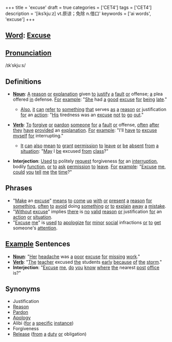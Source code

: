 +++
title = 'excuse'
draft = true
categories = ['CET4']
tags = ['CET4']
description = '[iksˈkjuːz] vt.原谅；免除 n.借口'
keywords = ['ai words', 'excuse']
+++

## [Word](/en/post/word/): [Excuse](/en/post/excuse/)

## [Pronunciation](/en/post/pronunciation/)
/ɪkˈskjuːs/

## Definitions
- **[Noun](/en/post/noun/)**: [A](/en/post/a/) [reason](/en/post/reason/) [or](/en/post/or/) [explanation](/en/post/explanation/) given [to](/en/post/to/) [justify](/en/post/justify/) [a](/en/post/a/) [fault](/en/post/fault/) [or](/en/post/or/) offense; [a](/en/post/a/) plea offered [in](/en/post/in/) defense. [For](/en/post/for/) [example](/en/post/example/): "[She](/en/post/she/) had [a](/en/post/a/) [good](/en/post/good/) [excuse](/en/post/excuse/) [for](/en/post/for/) [being](/en/post/being/) [late](/en/post/late/)."
  - [Also](/en/post/also/), [it](/en/post/it/) [can](/en/post/can/) [refer](/en/post/refer/) [to](/en/post/to/) [something](/en/post/something/) [that](/en/post/that/) serves [as](/en/post/as/) [a](/en/post/a/) [reason](/en/post/reason/) [or](/en/post/or/) justification [for](/en/post/for/) an [action](/en/post/action/): "[His](/en/post/his/) tiredness was an [excuse](/en/post/excuse/) [not](/en/post/not/) [to](/en/post/to/) [go](/en/post/go/) [out](/en/post/out/)."
  
- **[Verb](/en/post/verb/)**: [To](/en/post/to/) [forgive](/en/post/forgive/) [or](/en/post/or/) [pardon](/en/post/pardon/) [someone](/en/post/someone/) [for](/en/post/for/) [a](/en/post/a/) [fault](/en/post/fault/) [or](/en/post/or/) offense, [often](/en/post/often/) [after](/en/post/after/) [they](/en/post/they/) [have](/en/post/have/) [provided](/en/post/provided/) an [explanation](/en/post/explanation/). [For](/en/post/for/) [example](/en/post/example/): "I'll [have](/en/post/have/) [to](/en/post/to/) [excuse](/en/post/excuse/) [myself](/en/post/myself/) [for](/en/post/for/) interrupting."
  - [It](/en/post/it/) [can](/en/post/can/) [also](/en/post/also/) [mean](/en/post/mean/) [to](/en/post/to/) [grant](/en/post/grant/) [permission](/en/post/permission/) [to](/en/post/to/) [leave](/en/post/leave/) [or](/en/post/or/) [be](/en/post/be/) [absent](/en/post/absent/) [from](/en/post/from/) [a](/en/post/a/) [situation](/en/post/situation/): "[May](/en/post/may/) I [be](/en/post/be/) excused [from](/en/post/from/) [class](/en/post/class/)?"
  
- **Interjection**: [Used](/en/post/used/) [to](/en/post/to/) politely [request](/en/post/request/) forgiveness [for](/en/post/for/) an [interruption](/en/post/interruption/), bodily [function](/en/post/function/), [or](/en/post/or/) [to](/en/post/to/) [ask](/en/post/ask/) [permission](/en/post/permission/) [to](/en/post/to/) [leave](/en/post/leave/). [For](/en/post/for/) [example](/en/post/example/): "[Excuse](/en/post/excuse/) [me](/en/post/me/), [could](/en/post/could/) [you](/en/post/you/) [tell](/en/post/tell/) [me](/en/post/me/) [the](/en/post/the/) [time](/en/post/time/)?"

## Phrases
- "[Make](/en/post/make/) an [excuse](/en/post/excuse/)" [means](/en/post/means/) [to](/en/post/to/) [come](/en/post/come/) [up](/en/post/up/) [with](/en/post/with/) [or](/en/post/or/) [present](/en/post/present/) [a](/en/post/a/) [reason](/en/post/reason/) [for](/en/post/for/) [something](/en/post/something/), [often](/en/post/often/) [to](/en/post/to/) [avoid](/en/post/avoid/) doing [something](/en/post/something/) [or](/en/post/or/) [to](/en/post/to/) [explain](/en/post/explain/) [away](/en/post/away/) [a](/en/post/a/) [mistake](/en/post/mistake/).
- "[Without](/en/post/without/) [excuse](/en/post/excuse/)" implies [there](/en/post/there/) is [no](/en/post/no/) [valid](/en/post/valid/) [reason](/en/post/reason/) [or](/en/post/or/) justification [for](/en/post/for/) an [action](/en/post/action/) [or](/en/post/or/) [situation](/en/post/situation/).
- "[Excuse](/en/post/excuse/) [me](/en/post/me/)" is [used](/en/post/used/) [to](/en/post/to/) [apologize](/en/post/apologize/) [for](/en/post/for/) [minor](/en/post/minor/) [social](/en/post/social/) infractions [or](/en/post/or/) [to](/en/post/to/) [get](/en/post/get/) someone's [attention](/en/post/attention/).

## [Example](/en/post/example/) Sentences
- **[Noun](/en/post/noun/)**: "[Her](/en/post/her/) [headache](/en/post/headache/) was [a](/en/post/a/) [poor](/en/post/poor/) [excuse](/en/post/excuse/) [for](/en/post/for/) [missing](/en/post/missing/) [work](/en/post/work/)."
- **[Verb](/en/post/verb/)**: "[The](/en/post/the/) [teacher](/en/post/teacher/) excused [the](/en/post/the/) students [early](/en/post/early/) [because](/en/post/because/) [of](/en/post/of/) [the](/en/post/the/) [storm](/en/post/storm/)."
- **Interjection**: "[Excuse](/en/post/excuse/) [me](/en/post/me/), [do](/en/post/do/) [you](/en/post/you/) [know](/en/post/know/) [where](/en/post/where/) [the](/en/post/the/) nearest [post](/en/post/post/) [office](/en/post/office/) is?"

## Synonyms
- Justification
- [Reason](/en/post/reason/)
- [Pardon](/en/post/pardon/)
- [Apology](/en/post/apology/)
- Alibi ([for](/en/post/for/) [a](/en/post/a/) [specific](/en/post/specific/) [instance](/en/post/instance/))
- Forgiveness
- [Release](/en/post/release/) ([from](/en/post/from/) [a](/en/post/a/) [duty](/en/post/duty/) [or](/en/post/or/) obligation)
